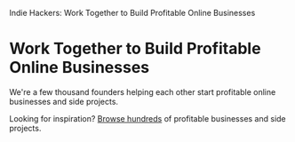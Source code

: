 Indie Hackers: Work Together to Build Profitable Online Businesses

# Work Together to Build Profitable Online Businesses

We're a few thousand founders helping each other start profitable online businesses and side projects.

Looking for inspiration? [Browse hundreds](https://www.indiehackers.com/products) of profitable businesses and side projects.